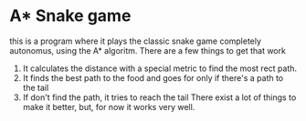 # A* Snake game
this is a program where it plays the classic snake game completely autonomus, using the A* algoritm.
There are a few things to get that work
  1. It calculates the distance with a special metric to find the most rect path.
  2. It finds the best path to the food and goes for only if there's a path to the tail
  3. If don't find the path, it tries to reach the tail
There exist a lot of things to make it better, but, for now it works very well.

